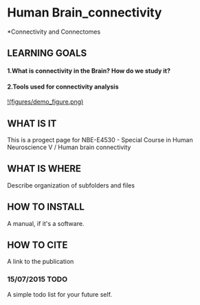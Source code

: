 # Human Brain_connectivity
*Connectivity and Connectomes 


## LEARNING GOALS
#### 1.What is connectivity in the Brain? How do we study it?
#### 2.Tools used for connectivity analysis

[
!(figures/demo_figure.png)
](https://github.com/Mahlet-Zewde/Brain_connectivity/blob/master/brain1.jpg)



## WHAT IS IT
This is a progect page for NBE-E4530 - Special Course in Human Neuroscience V / Human brain connectivity

## WHAT IS WHERE
Describe organization of subfolders and files

## HOW TO INSTALL
A manual, if it's a software.

## HOW TO CITE
A link to the publication

### 15/07/2015 TODO
A simple todo list for your future self.